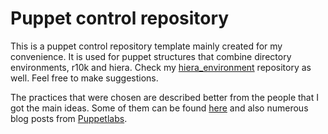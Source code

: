 Puppet control repository
=========================

This is a puppet control repository template mainly created for my convenience. It is used for puppet structures that combine directory environments, r10k and hiera. Check my [hiera_environment](https://github.com/sobchak/hiera-environment) repository as well. Feel free to make suggestions.

The practices that were chosen are described better from the people that I got the main ideas. Some of them can be found [here](http://garylarizza.com/blog/2014/08/31/r10k-plus-directory-environments/) and also numerous blog posts from [Puppetlabs](http://puppetlabs.com/blog).
